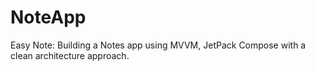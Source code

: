 # NoteApp
Easy Note: Building a Notes app using MVVM, JetPack Compose with a clean architecture approach. 
